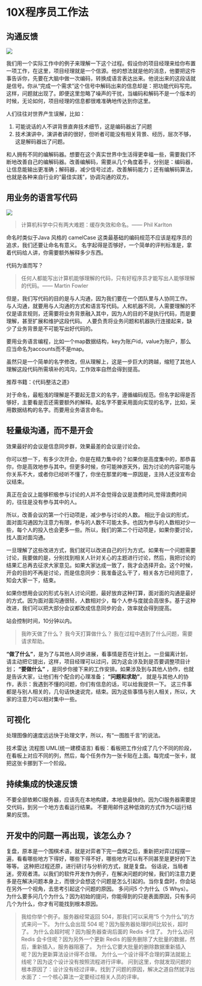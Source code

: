 # 10X程序员工作法

## 沟通反馈

![](https://p.ipic.vip/49z2rk.png)

我们用一个实际工作中的例子来理解一下这个过程。假设你的项目经理来给你布置一项工作，在这里，项目经理就是一个信源。他的想法就是他的消息，他要把这件事告诉你，先要在大脑中做一次编码，转换成语言表达出来。他说出来的这段话就是信号。你从“完成一个需求”这个信号中解码出来的信息却是：把功能代码写完。这样，问题就出现了。即便这里忽略了噪声的干扰，当编码和解码不是一个版本的时候，无论如何，项目经理的信息都很难准确地传达到你这里。

人们往往对世界产生误解，比如：
1. 可能说话的人不讲背景直奔技术细节，这是编码器出了问题
2. 技术演讲中，演讲者讲的很好，但听者可能没有相关背景、经历，层次不够，这是解码器出了问题。

和人拥有不同的编解码器。想要在这个真实世界中生活得更幸福一些，需要我们不断地改善自己的编解码器。改善编解码，需要从几个角度着手，分别是：编码器，让信息能输出更准确；解码器，减少信号过滤，改善解码能力；还有编解码算法，也就是各种来自行业的“最佳实践”，协调沟通的双方。

## 用业务的语言写代码
![](https://p.ipic.vip/fi1gwm.png)

>计算机科学中只有两大难题：缓存失效和命名。—— Phil Karlton

命名时类似于Java 风格的 camelCase 这类最基础的编码规范不应该是程序员的追求，我们还要让命名有意义。
名字起得是否够好，一个简单的评判标准是，拿着代码给人讲，你需要额外解释多少东西。

代码为谁而写？
>任何人都能写出计算机能够理解的代码，只有好程序员才能写出人能够理解的代码。—— Martin Fowler

但是，我们写代码的目的是与人沟通，因为我们要在一个团队里与人协同工作。
与人沟通，就要用与人沟通的方式和语言写代码。人和机器不同，人需要理解的不仅是语言规则，还需要将业务背景融入其中，因为人的目的不是执行代码，而是要理解，甚至扩展和维护这段代码。
人要负责将业务问题和机器执行连接起来，缺少了业务背景是不可能写出好代码的。

要用业务语言编程，比如一个map数据结构，key为账户id，value为账户，那么应当命名为accounts而不是map。

虽然只是一个简单的名字修改，但从理解上，这是一步巨大的跨越，缩短了其他人理解这段代码所需填补的鸿沟，工作效率自然会得到提高。

推荐书籍：《代码整洁之道》

对于命名，最粗浅的理解是不要起无意义的名字，遵循编码规范。但名字起得是否够好，主要看是否还需要额外的解释。起名字不要采用面向实现的名字，比如，采用数据结构的名字。而要用业务语言命名。

## 轻量级沟通，而不是开会

效果最好的会议是信息同步群，效果最差的会议是讨论会。

你可以想一下，有多少次开会，你是在精力集中的？如果你是高度集中的，那恭喜你，你是高效地参与其中。但更多时候，你可能神游天外，因为讨论的内容可能与你关系不大，或者你已经听不懂了，你坐在那里的唯一原因是，主持人还没宣布会议结束。

真正在会议上能够积极参与讨论的人并不会觉得会议是浪费时间,觉得浪费时间的，往往是没有参与其中的人。

所以，改善会议的第一个行动项是，减少参与讨论的人数。
相比于会议的形式，面对面沟通因为注意力有限，参与的人数不可能太多。也因为参与的人数相对少一些，每个人的投入也会更多一些。所以，我们的第二个行动项是，如果你要讨论，找人面对面沟通。

一旦理解了这些改进方式，我们就可以改进自己的行为方式。如果有一个问题需要讨论，我要做的是，分别找到相关人针对关心的主题进行讨论，然后，我把讨论的结果汇总再去征求大家意见。如果大家达成一致了，我才会选择开会。这个时候，开会的目的不再是讨论，而是信息同步：我准备这么干了，相关各方已经同意了，知会大家一下，结束。

如果你想用会议的形式与别人讨论问题，最好放弃这种打算，面对面的沟通是最好的方式。因为面对面沟通很轻，人数相对少，每个人参与度就会高很多。基于这种改进，我们可以把大部分会议都改成信息同步的会，效率就会得到提高。

站会控制时间，10分钟以内。
>我昨天做了什么？
我今天打算做什么？
我在过程中遇到了什么问题，需要请求帮助。

**“做了什么”**，是为了与其他人同步进展，看事情是否在计划上。一旦偏离计划，请主动把它提出，这样，项目经理可以过问，因为这会涉及到是否要调整项目计划；
**“要做什么”** ，是同步你接下来的工作安排。如果涉及到与其他人协作，也就是告诉大家，让他们有个配合的心理准备；
**“问题和求助”**， 就是与其他人的协作，表示：我遇到不懂的问题，你们有信息的话，可以给我提供一下。
这三件事都是与别人相关的，几句话快速说完，结束。因为这些事情与别人相关，所以，大家的注意力可以相对集中一些。

## 可视化

处理图像的速度远远快于处理文字，所以，有“一图胜千言”的说法。

技术雷达
流程图
UML(统一建模语言)
看板：看板把工作分成了几个不同的阶段，在看板上对应不同的列，然后，每个任务作为一张卡贴在上面。每完成一张卡，就把这张卡挪到下一个阶段。

## 持续集成的快速反馈

不要全部依赖CI服务器，应该先在本地构建，本地是最快的。因为CI服务器需要提交代码，到另一个地方去看运行结果。
不要用邮件这种低效的方式作为CI运行结果的反馈。

## 开发中的问题一再出现，该怎么办？

复盘，原本是一个围棋术语，就是对弈者下完一盘棋之后，重新把对弈过程摆一遍，看看哪些地方下得好，哪些下得不好，哪些地方可以有不同甚至是更好的下法等等。
这种把过程还原，进行研讨与分析的方式，就是复盘。
俗话说，当局者迷，旁观者清。以我们的软件开发作为例子，在解决问题的时候，我们的注意力更多是在解决问题本身上，而很少会想这个问题是怎么引起的。当你复盘时，你会站在另外一个视角，去思考引起这个问题的原因。
多问问5 个为什么（5 Whys）。为什么要多问几个为什么？因为初始的提问，你能得到的只是表面原因，只有多问几个为什么，你才有可能找到根本原因。

>我给你举个例子。服务器经常返回 504，那我们可以采用“5 个为什么”的方式来问一下。
为什么会出现 504 呢？因为服务器处理时间比较长，超时了。
为什么会超时呢？因为服务器查询后面的 Redis 卡住了。
为什么访问 Redis 会卡住呢？因为另外一个更新 Redis 的服务删除了大批量的数据，然后，重新插入，服务器阻塞了。
为什么它要大批量的删除数据重新插入呢？因为更新算法设计得不合理。
为什么一个设计得不合理的算法就能上线呢？因为这个设计没有按照流程进行评审。
问到这里，你就发现问题的根本原因了：设计没有经过评审。找到了问题的原因，解决之道自然就浮出水面了：一个核心算法一定要经过相关人员的评审。